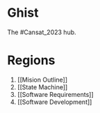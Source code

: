 # Ghist
The #Cansat_2023 hub.

# Regions
1.  [[Mision Outline]]
2.  [[State Machine]]
3.  [[Software Requirements]]
4.  [[Software Development]]